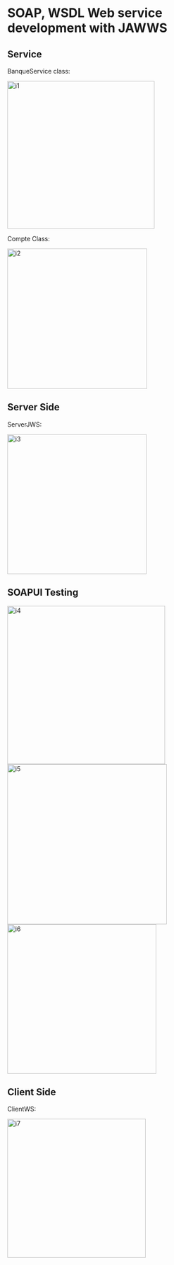# SOAP, WSDL Web service development with JAWWS

## Service
BanqueService class:

<img width="334" alt="i1" src="https://github.com/ACHRAFHED/SOAPTP/assets/102471232/ed40001b-c72b-451e-9cf6-129870ab570d">



Compte Class:

<img width="317" alt="i2" src="https://github.com/ACHRAFHED/SOAPTP/assets/102471232/f5ef0861-c891-4259-bf26-a7cd5ab6a483">



## Server Side
ServerJWS:

<img width="316" alt="i3" src="https://github.com/ACHRAFHED/SOAPTP/assets/102471232/33f94359-e745-4cbb-917e-7389efb18eff">



## SOAPUI Testing
<img width="358" alt="i4" src="https://github.com/ACHRAFHED/SOAPTP/assets/102471232/f7033dda-d2b6-4e2a-983f-7600c18eb06f">

<img width="362" alt="i5" src="https://github.com/ACHRAFHED/SOAPTP/assets/102471232/fa717009-eb98-43f3-b426-a07db202f513">

<img width="338" alt="i6" src="https://github.com/ACHRAFHED/SOAPTP/assets/102471232/8c6ef6dd-3128-4693-b883-c278a2946d78">



## Client Side

ClientWS:

<img width="314" alt="i7" src="https://github.com/ACHRAFHED/SOAPTP/assets/102471232/40f26fac-32ed-423c-8841-117380a92d9f">



